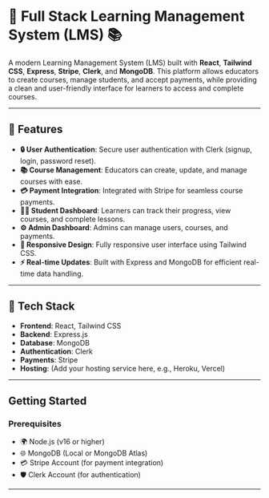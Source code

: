 # 🌟 Full Stack Learning Management System (LMS) 📚

A modern Learning Management System (LMS) built with **React**, **Tailwind CSS**, **Express**, **Stripe**, **Clerk**, and **MongoDB**. This platform allows educators to create courses, manage students, and accept payments, while providing a clean and user-friendly interface for learners to access and complete courses.

---

## 🚀 Features

- **🔒 User Authentication**: Secure user authentication with Clerk (signup, login, password reset).
- **📚 Course Management**: Educators can create, update, and manage courses with ease.
- **💳 Payment Integration**: Integrated with Stripe for seamless course payments.
- **👨‍🎓 Student Dashboard**: Learners can track their progress, view courses, and complete lessons.
- **⚙️ Admin Dashboard**: Admins can manage users, courses, and payments.
- **📱 Responsive Design**: Fully responsive user interface using Tailwind CSS.
- **⚡ Real-time Updates**: Built with Express and MongoDB for efficient real-time data handling.

---

## 🔧 Tech Stack

- **Frontend**: React, Tailwind CSS
- **Backend**: Express.js
- **Database**: MongoDB
- **Authentication**: Clerk
- **Payments**: Stripe
- **Hosting**: (Add your hosting service here, e.g., Heroku, Vercel)

---

## Getting Started

### Prerequisites

- 🌍 Node.js (v16 or higher)
- 🌐 MongoDB (Local or MongoDB Atlas)
- 💳 Stripe Account (for payment integration)
- 🛡️ Clerk Account (for authentication)

---

